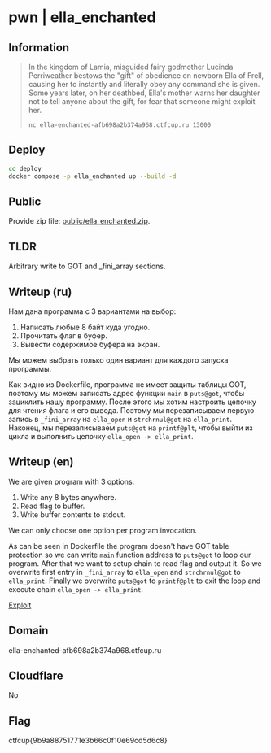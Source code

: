 # pwn | ella_enchanted

## Information

> In the kingdom of Lamia, misguided fairy godmother Lucinda Perriweather bestows the "gift" of obedience on newborn Ella of Frell, causing her to instantly and literally obey any command she is given. Some years later, on her deathbed, Ella's mother warns her daughter not to tell anyone about the gift, for fear that someone might exploit her.
> 
> `nc ella-enchanted-afb698a2b374a968.ctfcup.ru 13000`

## Deploy

```sh
cd deploy
docker compose -p ella_enchanted up --build -d
```

## Public

Provide zip file: [public/ella_enchanted.zip](public/ella_enchanted.zip).

## TLDR

Arbitrary write to GOT and _fini_array sections.

## Writeup (ru)

Нам дана программа с 3 вариантами на выбор:
1) Написать любые 8 байт куда угодно.
2) Прочитать флаг в буфер.
3) Вывести содержимое буфера на экран.

Мы можем выбрать только один вариант для каждого запуска программы.

Как видно из Dockerfile, программа не имеет защиты таблицы GOT, поэтому мы можем записать адрес функции `main` в `puts@got`, чтобы зациклить нашу программу. После этого мы хотим настроить цепочку для чтения флага и его вывода. Поэтому мы перезаписываем первую запись в `_fini_array` на `ella_open` и `strchrnul@got` на `ella_print`. Наконец, мы перезаписываем `puts@got` на `printf@plt`, чтобы выйти из цикла и выполнить цепочку `ella_open -> ella_print`.

## Writeup (en)

We are given program with 3 options:
1) Write any 8 bytes anywhere.
2) Read flag to buffer.
3) Write buffer contents to stdout.

We can only choose one option per program invocation.

As can be seen in Dockerfile the program doesn't have GOT table protection so we can write `main` function address to `puts@got` to loop our program.
After that we want to setup chain to read flag and output it. So we overwrite first entry in `_fini_array` to `ella_open` and `strchrnul@got` to `ella_print`. Finally we overwrite `puts@got` to `printf@plt` to exit the loop and execute chain `ella_open -> ella_print`.

[Exploit](solve/sploit.py)

## Domain

ella-enchanted-afb698a2b374a968.ctfcup.ru

## Cloudflare

No

## Flag

ctfcup{9b9a88751771e3b66c0f10e69cd5d6c8}
